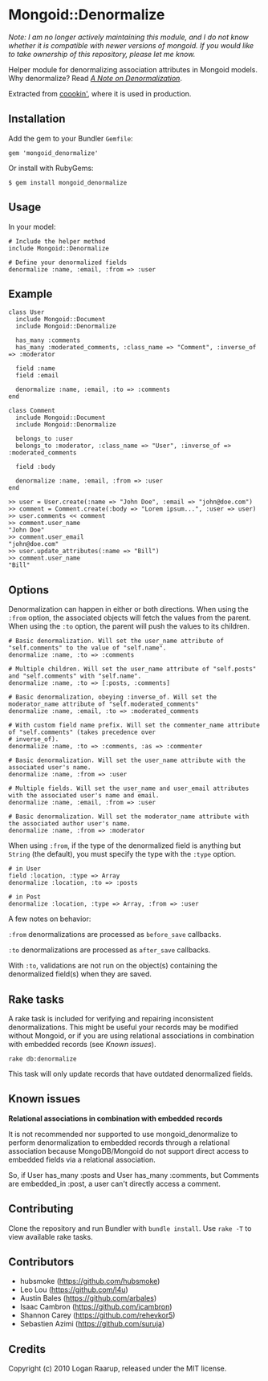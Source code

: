Mongoid::Denormalize
====================

*Note: I am no longer actively maintaining this module, and I do not know whether it is compatible with newer versions of mongoid. If you would like to take ownership of this repository, please let me know.*


Helper module for denormalizing association attributes in Mongoid models. Why denormalize? Read *[A Note on Denormalization](http://www.mongodb.org/display/DOCS/MongoDB+Data+Modeling+and+Rails#MongoDBDataModelingandRails-ANoteonDenormalization)*.

Extracted from [coookin'](http://coookin.com), where it is used in production.


Installation
------------

Add the gem to your Bundler `Gemfile`:

    gem 'mongoid_denormalize'

Or install with RubyGems:

    $ gem install mongoid_denormalize


Usage
-----

In your model:

    # Include the helper method
    include Mongoid::Denormalize
    
    # Define your denormalized fields
    denormalize :name, :email, :from => :user


Example
-------

    class User
      include Mongoid::Document
      include Mongoid::Denormalize

      has_many :comments
      has_many :moderated_comments, :class_name => "Comment", :inverse_of => :moderator

      field :name
      field :email
      
      denormalize :name, :email, :to => :comments
    end
    
    class Comment
      include Mongoid::Document
      include Mongoid::Denormalize

      belongs_to :user
      belongs_to :moderator, :class_name => "User", :inverse_of => :moderated_comments

      field :body
      
      denormalize :name, :email, :from => :user
    end
    
    >> user = User.create(:name => "John Doe", :email => "john@doe.com")
    >> comment = Comment.create(:body => "Lorem ipsum...", :user => user)
    >> user.comments << comment
    >> comment.user_name
    "John Doe"
    >> comment.user_email
    "john@doe.com"
    >> user.update_attributes(:name => "Bill")
    >> comment.user_name
    "Bill"


Options
-------

Denormalization can happen in either or both directions. When using the `:from` option, the associated objects will fetch the values from
the parent. When using the `:to` option, the parent will push the values to its children.

    # Basic denormalization. Will set the user_name attribute of "self.comments" to the value of "self.name".
    denormalize :name, :to => :comments

    # Multiple children. Will set the user_name attribute of "self.posts" and "self.comments" with "self.name".
    denormalize :name, :to => [:posts, :comments]

    # Basic denormalization, obeying :inverse_of. Will set the moderator_name attribute of "self.moderated_comments"
    denormalize :name, :email, :to => :moderated_comments

    # With custom field name prefix. Will set the commenter_name attribute of "self.comments" (takes precedence over
    # inverse_of).
    denormalize :name, :to => :comments, :as => :commenter

    # Basic denormalization. Will set the user_name attribute with the associated user's name.
    denormalize :name, :from => :user

    # Multiple fields. Will set the user_name and user_email attributes with the associated user's name and email.
    denormalize :name, :email, :from => :user

    # Basic denormalization. Will set the moderator_name attribute with the associated author user's name.
    denormalize :name, :from => :moderator

When using `:from`, if the type of the denormalized field is anything but `String` (the default),
you must specify the type with the `:type` option.

    # in User
    field :location, :type => Array
    denormalize :location, :to => :posts
    
    # in Post
    denormalize :location, :type => Array, :from => :user

A few notes on behavior:

`:from` denormalizations are processed as `before_save` callbacks.

`:to` denormalizations are processed as `after_save` callbacks.

With `:to`, validations are not run on the object(s) containing the denormalized field(s) when they are saved.

Rake tasks
----------

A rake task is included for verifying and repairing inconsistent denormalizations. This might be useful your records may be modified
without Mongoid, or if you are using relational associations in combination with embedded records (see *Known issues*).

    rake db:denormalize
    
This task will only update records that have outdated denormalized fields.


Known issues
------------

**Relational associations in combination with embedded records**

It is not recommended nor supported to use mongoid_denormalize to perform denormalization to embedded records through a relational association because
 MongoDB/Mongoid do not support direct access to embedded fields via a relational association.

So, if User has_many :posts and User has_many :comments, but Comments are embedded_in :post, a user can't directly access a comment.

Contributing
-------

Clone the repository and run Bundler with `bundle install`. Use `rake -T` to view available rake tasks.

Contributors
-------
* hubsmoke (https://github.com/hubsmoke)
* Leo Lou (https://github.com/l4u)
* Austin Bales (https://github.com/arbales)
* Isaac Cambron (https://github.com/icambron)
* Shannon Carey (https://github.com/rehevkor5)
* Sebastien Azimi (https://github.com/suruja)


Credits
-------

Copyright (c) 2010 Logan Raarup, released under the MIT license.
